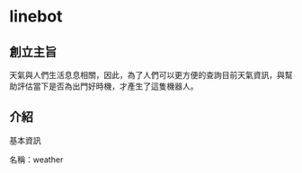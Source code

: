 # linebot
## 創立主旨

天氣與人們生活息息相關，因此，為了人們可以更方便的查詢目前天氣資訊，與幫助評估當下是否為出門好時機，才產生了這隻機器人。

## 介紹
基本資訊

名稱：weather

